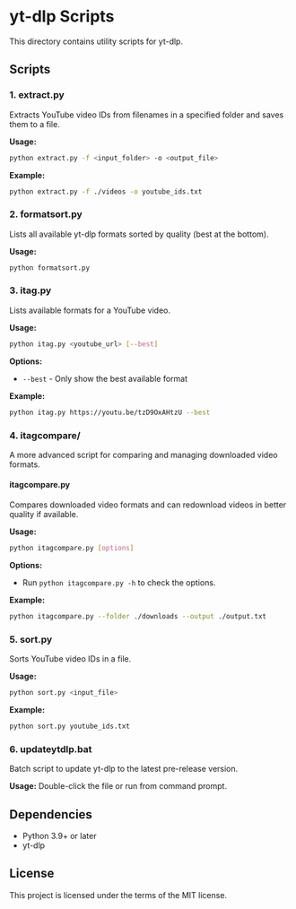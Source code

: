 # yt-dlp Scripts

This directory contains utility scripts for yt-dlp.

## Scripts

### 1. extract.py
Extracts YouTube video IDs from filenames in a specified folder and saves them to a file.

**Usage:**
```bash
python extract.py -f <input_folder> -o <output_file>
```

**Example:**
```bash
python extract.py -f ./videos -o youtube_ids.txt
```

### 2. formatsort.py
Lists all available yt-dlp formats sorted by quality (best at the bottom).

**Usage:**
```bash
python formatsort.py
```

### 3. itag.py
Lists available formats for a YouTube video.

**Usage:**
```bash
python itag.py <youtube_url> [--best]
```

**Options:**
- `--best` - Only show the best available format

**Example:**
```bash
python itag.py https://youtu.be/tzD9OxAHtzU --best
```

### 4. itagcompare/
A more advanced script for comparing and managing downloaded video formats.

#### itagcompare.py
Compares downloaded video formats and can redownload videos in better quality if available.

**Usage:**
```bash
python itagcompare.py [options]
```

**Options:**
- Run `python itagcompare.py -h` to check the options.

**Example:**
```bash
python itagcompare.py --folder ./downloads --output ./output.txt
```

### 5. sort.py
Sorts YouTube video IDs in a file.

**Usage:**
```bash
python sort.py <input_file>
```

**Example:**
```bash
python sort.py youtube_ids.txt
```

### 6. updateytdlp.bat
Batch script to update yt-dlp to the latest pre-release version.

**Usage:**
Double-click the file or run from command prompt.

## Dependencies

- Python 3.9+ or later
- yt-dlp

## License

This project is licensed under the terms of the MIT license.
